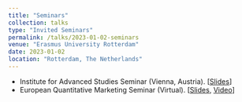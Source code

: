 ```yaml
---
title: "Seminars"
collection: talks
type: "Invited Seminars"
permalink: /talks/2023-01-02-seminars
venue: "Erasmus University Rotterdam"
date: 2023-01-02
location: "Rotterdam, The Netherlands"
---
```


* Institute for Advanced Studies Seminar (Vienna, Austria). [[Slides](/files/IHS_SeminarSeries.pdf)]
* European Quantitative Marketing Seminar (Virtual). [[Slides](/files/EQMS.pdf), [Video](url)]
